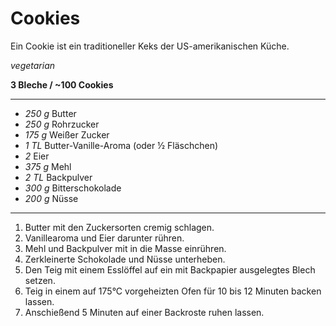 # Cookies

Ein Cookie ist ein traditioneller Keks der US-amerikanischen Küche.

*vegetarian*

**3 Bleche / ~100 Cookies**

---

- *250 g* Butter
- *250 g* Rohrzucker
- *175 g* Weißer Zucker
- *1 TL* Butter-Vanille-Aroma (oder ½ Fläschchen)
- *2* Eier
- *375 g* Mehl
- *2 TL* Backpulver
- *300 g* Bitterschokolade
- *200 g* Nüsse

---

1. Butter mit den Zuckersorten cremig schlagen.
2. Vanillearoma und Eier darunter rühren.
3. Mehl und Backpulver mit in die Masse einrühren.
4. Zerkleinerte Schokolade und Nüsse unterheben.
5. Den Teig mit einem Esslöffel auf ein mit Backpapier ausgelegtes Blech setzen.
6. Teig in einem auf 175°C vorgeheizten Ofen für 10 bis 12 Minuten backen lassen.
7. Anschießend 5 Minuten auf einer Backroste ruhen lassen.
